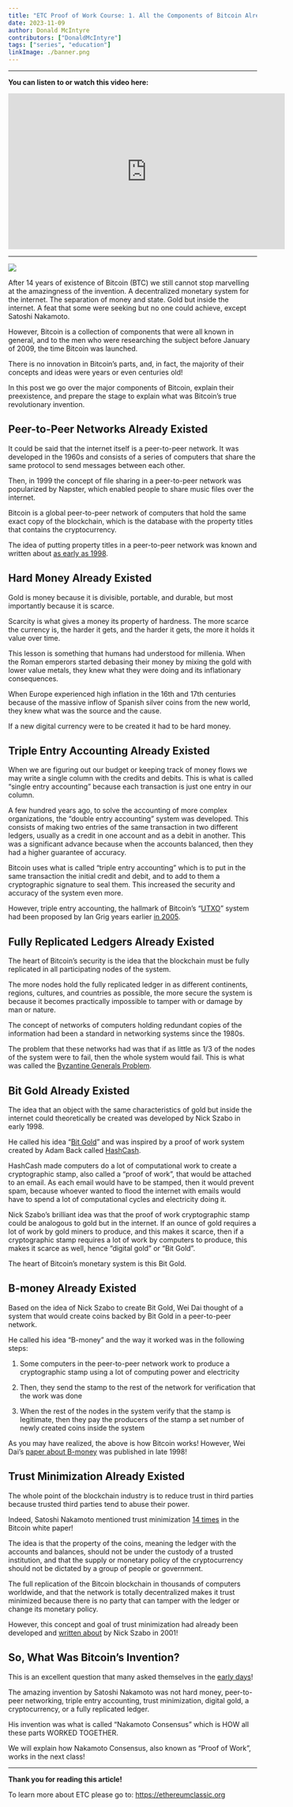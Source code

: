 ```yaml
---
title: "ETC Proof of Work Course: 1. All the Components of Bitcoin Already Existed"
date: 2023-11-09
author: Donald McIntyre
contributors: ["DonaldMcIntyre"]
tags: ["series", "education"]
linkImage: ./banner.png
---
```


---
**You can listen to or watch this video here:**

<iframe width="560" height="315" src="https://www.youtube.com/embed/e4e9CjvEUlE?si=rRGqoSJIjNMWRgPc" title="YouTube video player" frameborder="0" allow="accelerometer; autoplay; clipboard-write; encrypted-media; gyroscope; picture-in-picture; web-share" allowfullscreen></iframe>

---

![](./1.png)

After 14 years of existence of Bitcoin (BTC) we still cannot stop marvelling at the amazingness of the invention. A decentralized monetary system for the internet. The separation of money and state. Gold but inside the internet. A feat that some were seeking but no one could achieve, except Satoshi Nakamoto.

However, Bitcoin is a collection of components that were all known in general, and to the men who were researching the subject before January of 2009, the time Bitcoin was launched. 

There is no innovation in Bitcoin’s parts, and, in fact, the majority of their concepts and ideas were years or even centuries old!

In this post we go over the major components of Bitcoin, explain their preexistence, and prepare the stage to explain what was Bitcoin’s true revolutionary invention.

## Peer-to-Peer Networks Already Existed

It could be said that the internet itself is a peer-to-peer network. It was developed in the 1960s and consists of a series of computers that share the same protocol to send messages between each other.

Then, in 1999 the concept of file sharing in a peer-to-peer network was popularized by Napster, which enabled people to share music files over the internet.

Bitcoin is a global peer-to-peer network of computers that hold the same exact copy of the blockchain, which is the database with the property titles that contains the cryptocurrency.

The idea of putting property titles in a peer-to-peer network was known and written about [as early as 1998](https://nakamotoinstitute.org/secure-property-titles/).

## Hard Money Already Existed

Gold is money because it is divisible, portable, and durable, but most importantly because it is scarce.

Scarcity is what gives a money its property of hardness. The more scarce the currency is, the harder it gets, and the harder it gets, the more it holds it value over time.

This lesson is something that humans had understood for millenia. When the Roman emperors started debasing their money by mixing the gold with lower value metals, they knew what they were doing and its inflationary consequences.

When Europe experienced high inflation in the 16th and 17th centuries because of the massive inflow of Spanish silver coins from the new world, they knew what was the source and the cause.

If a new digital currency were to be created it had to be hard money.

## Triple Entry Accounting Already Existed

When we are figuring out our budget or keeping track of money flows we may write a single column with the credits and debits. This is what is called “single entry accounting” because each transaction is just one entry in our column.

A few hundred years ago, to solve the accounting of more complex organizations, the “double entry accounting” system was developed. This consists of making two entries of the same transaction in two different ledgers, usually as a credit in one account and as a debit in another. This was a significant advance because when the accounts balanced, then they had a higher guarantee of accuracy.

Bitcoin uses what is called “triple entry accounting” which is to put in the same transaction the initial credit and debit, and to add to them a cryptographic signature to seal them. This increased the security and accuracy of the system even more.

However, triple entry accounting, the hallmark of Bitcoin’s “[UTXO](https://www.investopedia.com/terms/u/utxo.asp)” system had been proposed by Ian Grig years earlier [in 2005](https://iang.org/papers/triple_entry.html).

## Fully Replicated Ledgers Already Existed

The heart of Bitcoin’s security is the idea that the blockchain must be fully replicated in all participating nodes of the system.

The more nodes hold the fully replicated ledger in as different continents, regions, cultures, and countries as possible, the more secure the system is because it becomes practically impossible to tamper with or damage by man or nature.

The concept of networks of computers holding redundant copies of the information had been a standard in networking systems since the 1980s.

The problem that these networks had was that if as little as 1/3 of the nodes of the system were to fail, then the whole system would fail. This is what was called the [Byzantine Generals Problem](https://lamport.azurewebsites.net/pubs/byz.pdf).

## Bit Gold Already Existed

The idea that an object with the same characteristics of gold but inside the internet could theoretically be created was developed by Nick Szabo in early 1998.

He called his idea “[Bit Gold](https://nakamotoinstitute.org/bit-gold/)” and was inspired by a proof of work system created by Adam Back called [HashCash](http://www.hashcash.org/papers/). 

HashCash made computers do a lot of computational work to create a cryptographic stamp, also called a “proof of work”, that would be attached to an email. As each email would have to be stamped, then it would prevent spam, because whoever wanted to flood the internet with emails would have to spend a lot of computational cycles and electricity doing it.

Nick Szabo’s brilliant idea was that the proof of work cryptographic stamp could be analogous to gold but in the internet. If an ounce of gold requires a lot of work by gold miners to produce, and this makes it scarce, then if a cryptographic stamp requires a lot of work by computers to produce, this makes it scarce as well, hence “digital gold” or “Bit Gold”.

The heart of Bitcoin’s monetary system is this Bit Gold.

## B-money Already Existed

Based on the idea of Nick Szabo to create Bit Gold, Wei Dai thought of a system that would create coins backed by Bit Gold in a peer-to-peer network.

He called his idea “B-money” and the way it worked was in the following steps:

1. Some computers in the peer-to-peer network work to produce a cryptographic stamp using a lot of computing power and electricity

2. Then, they send the stamp to the rest of the network for verification that the work was done

3. When the rest of the nodes in the system verify that the stamp is legitimate, then they pay the producers of the stamp a set number of newly created coins inside the system

As you may have realized, the above is how Bitcoin works! However, Wei Dai’s [paper about B-money](http://www.weidai.com/bmoney.txt) was published in late 1998!

## Trust Minimization Already Existed

The whole point of the blockchain industry is to reduce trust in third parties because trusted third parties tend to abuse their power.

Indeed, Satoshi Nakamoto mentioned trust minimization [14 times](https://etherplan.com/2020/02/29/satoshi-nakamoto-mentioned-trust-minimization-14-times-in-the-bitcoin-white-paper/10210/) in the Bitcoin white paper!

The idea is that the property of the coins, meaning the ledger with the accounts and balances, should not be under the custody of a trusted institution, and that the supply or monetary policy of the cryptocurrency should not be dictated by a group of people or government.

The full replication of the Bitcoin blockchain in thousands of computers worldwide, and that the network is totally decentralized makes it trust minimized because there is no party that can tamper with the ledger or change its monetary policy.

However, this concept and goal of trust minimization had already been developed and [written about](https://nakamotoinstitute.org/trusted-third-parties/) by Nick Szabo in 2001!

## So, What Was Bitcoin’s Invention?

This is an excellent question that many asked themselves in the [early days](https://unenumerated.blogspot.com/2011/05/bitcoin-what-took-ye-so-long.html)!

The amazing invention by Satoshi Nakamoto was not hard money, peer-to-peer networking, triple entry accounting, trust minimization, digital gold, a cryptocurrency, or a fully replicated ledger. 

His invention was what is called “Nakamoto Consensus” which is HOW all these parts WORKED TOGETHER.

We will explain how Nakamoto Consensus, also known as “Proof of Work”, works in the next class!

---

**Thank you for reading this article!**

To learn more about ETC please go to: https://ethereumclassic.org
